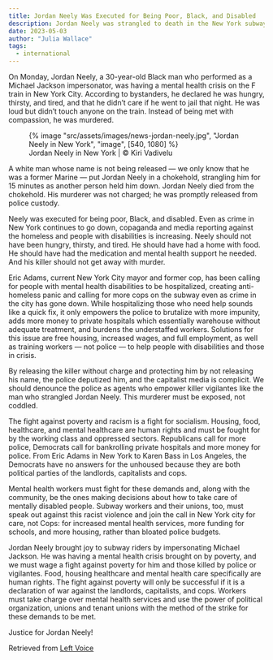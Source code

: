 ```yaml
---
title: Jordan Neely Was Executed for Being Poor, Black, and Disabled
description: Jordan Neely was strangled to death in the New York subway during a mental health crisis
date: 2023-05-03
author: "Julia Wallace"
tags:
  - international
---
```


On Monday, Jordan Neely, a 30-year-old Black man who performed as a Michael Jackson impersonator, was having a mental health crisis on the F train in New York City. According to bystanders, he declared he was hungry, thirsty, and tired, and that he didn’t care if he went to jail that night. He was loud but didn’t touch anyone on the train. Instead of being met with compassion, he was murdered.

<!-- excerpt -->

<figure>
{% image "src/assets/images/news-jordan-neely.jpg", "Jordan Neely in New York", "image", [540, 1080] %}
<figcaption>Jordan Neely in New York | © Kiri Vadivelu</figcaption>
</figure>

A white man whose name is not being released — we only know that he was a former Marine — put Jordan Neely in a chokehold, strangling him for 15 minutes as another person held him down. Jordan Neely died from the chokehold. His murderer was not charged; he was promptly released from police custody.

Neely was executed for being poor, Black, and disabled. Even as crime in New York continues to go down, copaganda and media reporting against the homeless and people with disabilities is increasing. Neely should not have been hungry, thirsty, and tired. He should have had a home with food. He should have had the medication and mental health support he needed. And his killer should not get away with murder.

Eric Adams, current New York City mayor and former cop, has been calling for people with mental health disabilities to be hospitalized, creating anti-homeless panic and calling for more cops on the subway even as crime in the city has gone down. While hospitalizing those who need help sounds like a quick fix, it only empowers the police to brutalize with more impunity, adds more money to private hospitals which essentially warehouse without adequate treatment, and burdens the understaffed workers. Solutions for this issue are free housing, increased wages, and full employment, as well as training workers — not police — to help people with disabilities and those in crisis.

By releasing the killer without charge and protecting him by not releasing his name, the police deputized him, and the capitalist media is complicit. We should denounce the police as agents who empower killer vigilantes like the man who strangled Jordan Neely. This murderer must be exposed, not coddled.

The fight against poverty and racism is a fight for socialism. Housing, food, healthcare, and mental healthcare are human rights and must be fought for by the working class and oppressed sectors. Republicans call for more police, Democrats call for bankrolling private hospitals and more money for police. From Eric Adams in New York to Karen Bass in Los Angeles, the Democrats have no answers for the unhoused because they are both political parties of the landlords, capitalists and cops.

Mental health workers must fight for these demands and, along with the community, be the ones making decisions about how to take care of mentally disabled people. Subway workers and their unions, too, must speak out against this racist violence and join the call in New York city for care, not Cops: for increased mental health services, more funding for schools, and more housing, rather than bloated police budgets.

Jordan Neely brought joy to subway riders by impersonating Michael Jackson. He was having a mental health crisis brought on by poverty, and we must wage a fight against poverty for him and those killed by police or vigilantes. Food, housing healthcare and mental health care specifically are human rights. The fight against poverty will only be successful if it is a declaration of war against the landlords, capitalists, and cops. Workers must take charge over mental health services and use the power of political organization, unions and tenant unions with the method of the strike for these demands to be met.

Justice for Jordan Neely!

Retrieved from [Left Voice](https://www.leftvoice.org/jordan-neely-was-executed-for-being-poor-black-and-disabled/?mibextid=Zxz2cZ&fbclid=IwAR3aVxWPOfo00IutZegqcv1E5He7f02Ruce3HyVRR2ebP4XfDSQYOBX4hUU)
